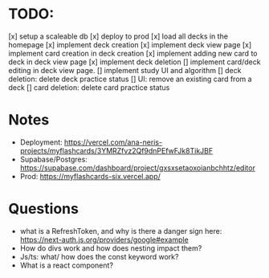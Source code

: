 # TODO:
[x] setup a scaleable db
[x] deploy to prod
[x] load all decks in the homepage
[x] implement deck creation
[x] implement deck view page
[x] implement card creation in deck creation
[x] implement adding new card to deck in deck view page
[x] implement deck deletion
[] implement card/deck editing in deck view page.
[] implement study UI and algorithm
[] deck deletion: delete deck practice status
[] UI: remove an existing card from a deck
    [] card deletion: delete card practice status


# Notes
- Deployment: https://vercel.com/ana-neris-projects/myflashcards/3YMRZfvz2Qf9dnPEfwFJk8TikJBF   
- Supabase/Postgres: https://supabase.com/dashboard/project/gxsxsetaoxoianbchhtz/editor
- Prod: https://myflashcards-six.vercel.app/

# Questions
- what is a RefreshToken, and why is there a danger sign here: https://next-auth.js.org/providers/google#example
- How do divs work and how does nesting impact them?
- Js/ts: what/ how does the const keyword work?
- What is a react component?
